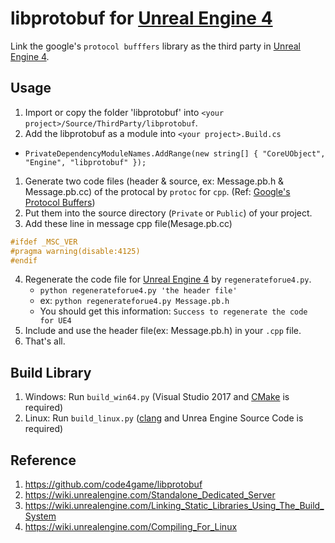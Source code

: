 libprotobuf for [Unreal Engine 4][]
=====

Link the google's `protocol bufffers` library as the third party in [Unreal Engine 4][].

Usage
-----

1. Import or copy the folder 'libprotobuf' into `<your project>/Source/ThirdParty/libprotobuf`.
1. Add the libprotobuf as a module into `<your project>.Build.cs`
  * `PrivateDependencyModuleNames.AddRange(new string[] { "CoreUObject", "Engine", "libprotobuf" });`
1. Generate two code files (header & source, ex: Message.pb.h & Message.pb.cc) of the protocal by `protoc` for `cpp`. (Ref: [Google's Protocol Buffers][])
1. Put them into the source directory (`Private` or `Public`) of your project.
1. Add these line in message cpp file(Mesage.pb.cc)
  ```C++
  #ifdef _MSC_VER
  #pragma warning(disable:4125)
  #endif
  ```    
4. Regenerate the code file for [Unreal Engine 4][] by `regenerateforue4.py`.
    * `python regenerateforue4.py 'the header file'`
    * ex: `python regenerateforue4.py Message.pb.h`
    * You should get this information: `Success to regenerate the code for UE4`
5. Include and use the header file(ex: Message.pb.h) in your `.cpp` file.
6. That's all.

Build Library
-----
1. Windows: Run `build_win64.py` (Visual Studio 2017 and [CMake][] is required)
1. Linux: Run `build_linux.py` ([clang][] and Unrea Engine Source Code is required)

Reference
-----
1. https://github.com/code4game/libprotobuf
1. https://wiki.unrealengine.com/Standalone_Dedicated_Server
1. https://wiki.unrealengine.com/Linking_Static_Libraries_Using_The_Build_System
1. https://wiki.unrealengine.com/Compiling_For_Linux

[Unreal Engine 4]: https://www.unrealengine.com/
[Google's Protocol Buffers]: https://developers.google.com/protocol-buffers/
[CMake]:http://www.cmake.org
[clang]:https://wiki.unrealengine.com/Compiling_For_Linux
